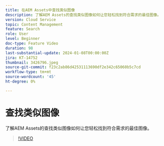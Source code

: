 ```yaml
---
title: 在AEM Assets中查找类似图像
description: 了解AEM Assets的查找类似图像如何让您轻松找到符合需求的最佳图像。
version: Cloud Service
topic: Content Management
feature: Search
role: User
level: Beginner
doc-type: Feature Video
duration: 98
last-substantial-update: 2024-01-08T00:00:00Z
jira: KT-14752
thumbnail: 3426796.jpeg
source-git-commit: f23c2ab86d42531113690df2e342c65060b5c7cd
workflow-type: tm+mt
source-wordcount: '45'
ht-degree: 0%

---
```



# 查找类似图像

了解AEM Assets的查找类似图像如何让您轻松找到符合需求的最佳图像。

>[!VIDEO](https://video.tv.adobe.com/v/3426796/?learn=on)
